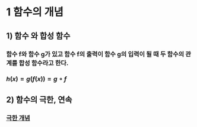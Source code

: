 # 1 함수의 개념
## 1) 함수 와 합성 함수
### 함수 f와 함수 g가 있고 함수 f의 출력이 함수 g의 입력이 될 때 두 함수의 관계를 합성 함수라고 한다.
### $h(x)=g(f(x))=g\circ f$ 

## 2) 함수의 극한, 연속

### [극한 개념](https://ko.khanacademy.org/math/precalculus/x9e81a4f98389efdf:limits-and-continuity/x9e81a4f98389efdf:defining-limits-and-using-limit-notation/a/limits-intro)
